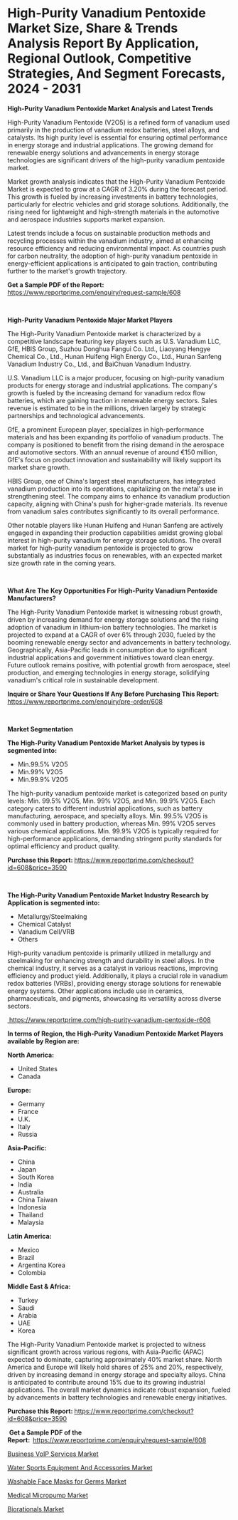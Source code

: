 <p><h1>High-Purity Vanadium Pentoxide Market Size, Share & Trends Analysis Report By Application, Regional Outlook, Competitive Strategies, And Segment Forecasts, 2024 - 2031</h1></p><p><strong>High-Purity Vanadium Pentoxide Market Analysis and Latest Trends</strong></p>
<p><p>High-Purity Vanadium Pentoxide (V2O5) is a refined form of vanadium used primarily in the production of vanadium redox batteries, steel alloys, and catalysts. Its high purity level is essential for ensuring optimal performance in energy storage and industrial applications. The growing demand for renewable energy solutions and advancements in energy storage technologies are significant drivers of the high-purity vanadium pentoxide market.</p><p>Market growth analysis indicates that the High-Purity Vanadium Pentoxide Market is expected to grow at a CAGR of 3.20% during the forecast period. This growth is fueled by increasing investments in battery technologies, particularly for electric vehicles and grid storage solutions. Additionally, the rising need for lightweight and high-strength materials in the automotive and aerospace industries supports market expansion. </p><p>Latest trends include a focus on sustainable production methods and recycling processes within the vanadium industry, aimed at enhancing resource efficiency and reducing environmental impact. As countries push for carbon neutrality, the adoption of high-purity vanadium pentoxide in energy-efficient applications is anticipated to gain traction, contributing further to the market's growth trajectory.</p></p>
<p><strong>Get a Sample PDF of the Report:&nbsp;</strong> <a href="https://www.reportprime.com/enquiry/request-sample/608">https://www.reportprime.com/enquiry/request-sample/608</a></p>
<p>&nbsp;</p>
<p><strong>High-Purity Vanadium Pentoxide Major Market Players</strong></p>
<p><p>The High-Purity Vanadium Pentoxide market is characterized by a competitive landscape featuring key players such as U.S. Vanadium LLC, GfE, HBIS Group, Suzhou Donghua Fangui Co. Ltd., Liaoyang Hengye Chemical Co., Ltd., Hunan Huifeng High Energy Co., Ltd., Hunan Sanfeng Vanadium Industry Co., Ltd., and BaiChuan Vanadium Industry. </p><p>U.S. Vanadium LLC is a major producer, focusing on high-purity vanadium products for energy storage and industrial applications. The company's growth is fueled by the increasing demand for vanadium redox flow batteries, which are gaining traction in renewable energy sectors. Sales revenue is estimated to be in the millions, driven largely by strategic partnerships and technological advancements.</p><p>GfE, a prominent European player, specializes in high-performance materials and has been expanding its portfolio of vanadium products. The company is positioned to benefit from the rising demand in the aerospace and automotive sectors. With an annual revenue of around €150 million, GfE's focus on product innovation and sustainability will likely support its market share growth.</p><p>HBIS Group, one of China's largest steel manufacturers, has integrated vanadium production into its operations, capitalizing on the metal's use in strengthening steel. The company aims to enhance its vanadium production capacity, aligning with China's push for higher-grade materials. Its revenue from vanadium sales contributes significantly to its overall performance.</p><p>Other notable players like Hunan Huifeng and Hunan Sanfeng are actively engaged in expanding their production capabilities amidst growing global interest in high-purity vanadium for energy storage solutions. The overall market for high-purity vanadium pentoxide is projected to grow substantially as industries focus on renewables, with an expected market size growth rate in the coming years.</p></p>
<p>&nbsp;</p>
<p><strong>What Are The Key Opportunities For High-Purity Vanadium Pentoxide Manufacturers?</strong></p>
<p><p>The High-Purity Vanadium Pentoxide market is witnessing robust growth, driven by increasing demand for energy storage solutions and the rising adoption of vanadium in lithium-ion battery technologies. The market is projected to expand at a CAGR of over 6% through 2030, fueled by the booming renewable energy sector and advancements in battery technology. Geographically, Asia-Pacific leads in consumption due to significant industrial applications and government initiatives toward clean energy. Future outlook remains positive, with potential growth from aerospace, steel production, and emerging technologies in energy storage, solidifying vanadium's critical role in sustainable development.</p></p>
<p><strong>Inquire or Share Your Questions If Any Before Purchasing This Report:</strong> <a href="https://www.reportprime.com/enquiry/pre-order/608">https://www.reportprime.com/enquiry/pre-order/608</a></p>
<p>&nbsp;</p>
<p><strong>Market Segmentation</strong></p>
<p><strong>The High-Purity Vanadium Pentoxide Market Analysis by types is segmented into:</strong></p>
<p><ul><li>Min.99.5% V2O5</li><li>Min.99% V2O5</li><li>Min.99.9% V2O5</li></ul></p>
<p><p>The high-purity vanadium pentoxide market is categorized based on purity levels: Min. 99.5% V2O5, Min. 99% V2O5, and Min. 99.9% V2O5. Each category caters to different industrial applications, such as battery manufacturing, aerospace, and specialty alloys. Min. 99.5% V2O5 is commonly used in battery production, whereas Min. 99% V2O5 serves various chemical applications. Min. 99.9% V2O5 is typically required for high-performance applications, demanding stringent purity standards for optimal efficiency and product quality.</p></p>
<p><strong>Purchase this Report:&nbsp;</strong><a href="https://www.reportprime.com/checkout?id=608&price=3590">https://www.reportprime.com/checkout?id=608&price=3590</a></p>
<p>&nbsp;</p>
<p><strong>The High-Purity Vanadium Pentoxide Market Industry Research by Application is segmented into:</strong></p>
<p><ul><li>Metallurgy/Steelmaking</li><li>Chemical Catalyst</li><li>Vanadium Cell/VRB</li><li>Others</li></ul></p>
<p><p>High-purity vanadium pentoxide is primarily utilized in metallurgy and steelmaking for enhancing strength and durability in steel alloys. In the chemical industry, it serves as a catalyst in various reactions, improving efficiency and product yield. Additionally, it plays a crucial role in vanadium redox batteries (VRBs), providing energy storage solutions for renewable energy systems. Other applications include use in ceramics, pharmaceuticals, and pigments, showcasing its versatility across diverse sectors.</p></p>
<p><a href="https://www.reportprime.com/high-purity-vanadium-pentoxide-r608">&nbsp;https://www.reportprime.com/high-purity-vanadium-pentoxide-r608</a></p>
<p><strong>In terms of Region, the High-Purity Vanadium Pentoxide Market Players available by Region are:</strong></p>
<p>
    <p> <strong> North America: </strong>
        <ul>
            <li>United States</li>
            <li>Canada</li>
        </ul>
        </p> 
    <p> <strong> Europe: </strong>
        <ul>
            <li>Germany</li>
            <li>France</li>
            <li>U.K.</li>
            <li>Italy</li>
            <li>Russia</li>
        </ul>
        </p> 
    <p> <strong> Asia-Pacific: </strong>
        <ul>
            <li>China</li>
            <li>Japan</li>
            <li>South Korea</li>
            <li>India</li>
            <li>Australia</li>
            <li>China Taiwan</li>
            <li>Indonesia</li>
            <li>Thailand</li>
            <li>Malaysia</li>
        </ul>
        </p> 
    <p> <strong> Latin America: </strong>
        <ul>
            <li>Mexico</li>
            <li>Brazil</li>
            <li>Argentina Korea</li>
            <li>Colombia</li>
        </ul>
        </p> 
    <p> <strong> Middle East & Africa: </strong>
        <ul>
            <li>Turkey</li>
            <li>Saudi</li>
            <li>Arabia</li>
            <li>UAE</li>
            <li>Korea</li>
        </ul>
    </p>
    </p>
<p><p>The High-Purity Vanadium Pentoxide market is projected to witness significant growth across various regions, with Asia-Pacific (APAC) expected to dominate, capturing approximately 40% market share. North America and Europe will likely hold shares of 25% and 20%, respectively, driven by increasing demand in energy storage and specialty alloys. China is anticipated to contribute around 15% due to its growing industrial applications. The overall market dynamics indicate robust expansion, fueled by advancements in battery technologies and renewable energy initiatives.</p></p>
<p><strong>Purchase this Report: </strong><a href="https://www.reportprime.com/checkout?id=608&price=3590">https://www.reportprime.com/checkout?id=608&price=3590</a></p>
<p>&nbsp;<strong>Get a Sample PDF of the Report:&nbsp;&nbsp;</strong><a href="https://www.reportprime.com/enquiry/request-sample/608">https://www.reportprime.com/enquiry/request-sample/608</a></p>
<p><strong></strong></p>
<p><p><a href="https://medium.com/@waddy46852/what-innovations-and-market-trends-are-shaping-the-business-voip-services-market-460be635da34">Business VoIP Services Market</a></p><p><a href="https://www.linkedin.com/pulse/unlocking-growth-potential-market-strategic-analysis-water-c29pe?trackingId=zXvVajsrSPiEhrYA9FjIlg%3D%3D">Water Sports Equipment And Accessories Market</a></p><p><a href="https://www.linkedin.com/pulse/washable-face-masks-germs-market-trends-detailed-study-its-segmentation-la4ae?trackingId=b65xumT1S26jgOsNi5Pl2A%3D%3D">Washable Face Masks for Germs Market</a></p><p><a href="https://issuu.com/reportprime-2/docs/medical-micropump-market-size-2030._068cd212260d0b">Medical Micropump Market</a></p><p><a href="https://medium.com/@avnhan99_20208/future-trends-in-global-biorationals-market-market-insights-and-analysis-from-2024-to-2031-in-123-54be88a0bde0">Biorationals Market</a></p></p>